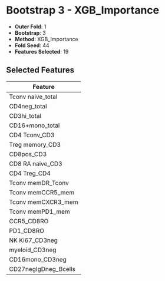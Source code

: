 # Bootstrap 3 - XGB_Importance

- **Outer Fold**: 1
- **Bootstrap**: 3
- **Method**: XGB_Importance
- **Fold Seed**: 44
- **Features Selected**: 19

## Selected Features

| Feature |
|---------|
| Tconv naive_total |
| CD4neg_total |
| CD3hi_total |
| CD16+mono_total |
| CD4 Tconv_CD3 |
| Treg memory_CD3 |
| CD8pos_CD3 |
| CD8 RA naive_CD3 |
| CD4 Treg_CD4 |
| Tconv memDR_Tconv |
| Tconv memCCR5_mem |
| Tconv memCXCR3_mem |
| Tconv memPD1_mem |
| CCR5_CD8RO |
| PD1_CD8RO |
| NK Ki67_CD3neg |
| myeloid_CD3neg |
| CD16mono_CD3neg |
| CD27negIgDneg_Bcells |
